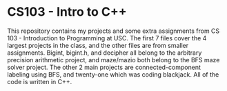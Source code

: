 # CS103 - Intro to C++
This repository contains my projects and some extra assignments from CS 103 - Introduction to Programming at USC.
The first 7 files cover the 4 largest projects in the class, and the other files are from smaller assignments.
Bigint, bigint.h, and decipher all belong to the arbitrary precision arithmetic project, and maze/mazio both belong to the BFS maze solver project.
The other 2 main projects are connected-component labeling using BFS, and twenty-one which was coding blackjack.
All of the code is written in C++.
